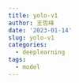 ```yaml
---
title: yolo-v1
author: 王哲峰
date: '2023-01-14'
slug: yolo-v1
categories:
  - deeplearning
tags:
  - model
---
```


